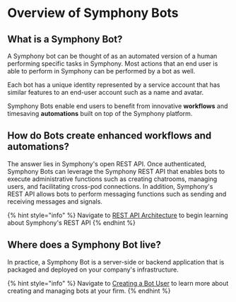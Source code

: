 # Overview of Symphony Bots

## What is a Symphony Bot?

A Symphony bot can be thought of as an automated version of a human performing specific tasks in Symphony.  Most actions that an end user is able to perform in Symphony can be performed by a bot as well.  

Each bot has a unique identity represented by a service account that has similar features to an end-user account such as a name and avatar.

Symphony Bots enable end users to benefit from innovative **workflows** and timesaving **automations** built on top of the Symphony platform.

## How do Bots create enhanced workflows and automations?

The answer lies in Symphony's open REST API.  Once authenticated, Symphony Bots can leverage the Symphony REST API that enables bots to execute administrative functions such as creating chatrooms, managing users, and facilitating cross-pod connections.  In addition, Symphony's REST API allows bots to perform messaging functions such as sending and receiving messages and signals.

{% hint style="info" %}
Navigate to [REST API Architecture](../overview-of-rest-api/rest-api-architecture.md) to begin learning about Symphony's REST API
{% endhint %}

## Where does a Symphony Bot live?

In practice, a Symphony Bot is a server-side or backend application that is packaged and deployed on your company's infrastructure.  

{% hint style="info" %}
Navigate to [Creating a Bot User](creating-a-bot-user.md) to learn more about creating and managing bots at your firm.
{% endhint %}



 

